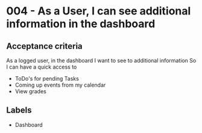 # 004 - As a User, I can see additional information in the dashboard

## Acceptance criteria

As a logged user, in the dashboard
I want to see to additional information
So I can have a quick access to

- ToDo's for pending Tasks
- Coming up events from my calendar
- View grades

## Labels

- Dashboard
